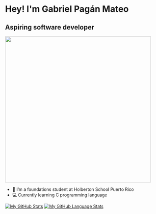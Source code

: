 # Hey! I'm Gabriel Pagán Mateo 
## Aspiring software developer
<div id="header" align="left">
<img src="https://media.giphy.com/media/qgQUggAC3Pfv687qPC/giphy.gif" width="475"/>
</div>

- 🌱 I’m a foundations student at Holberton School Puerto Rico 
- :computer: Currently learning C programming language

[![My GitHub Stats](https://github-readme-stats.vercel.app/api/?username=GabrielPaganMateo&count_private=true&theme=tokyonight&showicons=true)]()
[![My GitHub Language Stats](https://github-readme-stats.vercel.app/api/top-langs/?username=GabrielPaganMateo&langs_count=5&theme=tokyonight)]()


<!---
GabrielPaganMateo/GabrielPaganMateo is a ✨ special ✨ repository because its `README.md` (this file) appears on your GitHub profile.
You can click the Preview link to take a look at your changes.
--->
